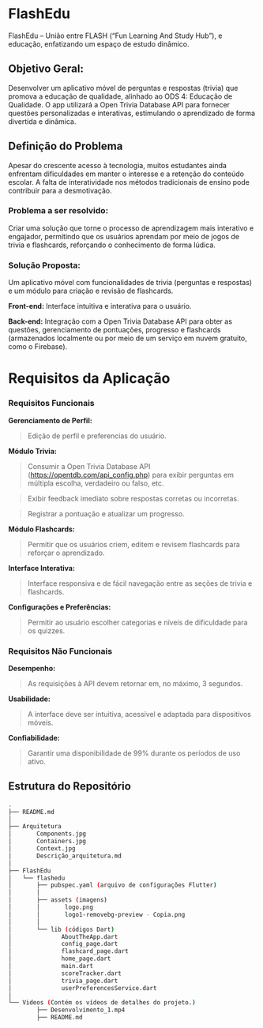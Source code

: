 # FlashEdu
FlashEdu – União entre FLASH (“Fun Learning And Study Hub”), e educação, enfatizando um espaço de estudo dinâmico.


## Objetivo Geral:
Desenvolver um aplicativo móvel de perguntas e respostas (trivia) que promova a educação de qualidade, alinhado ao ODS 4: Educação de Qualidade. O app utilizará a Open Trivia Database API para fornecer questões personalizadas e interativas, estimulando o aprendizado de forma divertida e dinâmica.


## Definição do Problema
Apesar do crescente acesso à tecnologia, muitos estudantes ainda enfrentam dificuldades em manter o interesse e a retenção do conteúdo escolar. A falta de interatividade nos métodos tradicionais de ensino pode contribuir para a desmotivação.


### Problema a ser resolvido:
Criar uma solução que torne o processo de aprendizagem mais interativo e engajador, permitindo que os usuários aprendam por meio de jogos de trivia e flashcards, reforçando o conhecimento de forma lúdica.

### Solução Proposta:
Um aplicativo móvel com funcionalidades de trivia (perguntas e respostas) e um módulo para criação e revisão de flashcards.

**Front-end:** Interface intuitiva e interativa para o usuário.

**Back-end:** Integração com a Open Trivia Database API para obter as questões, gerenciamento de pontuações, progresso e flashcards (armazenados localmente ou por meio de um serviço em nuvem gratuito, como o Firebase).

# Requisitos da Aplicação
### Requisitos Funcionais

**Gerenciamento de Perfil:**

> Edição de perfil e preferencias do usuário.

**Módulo Trivia:**
> Consumir a Open Trivia Database API (https://opentdb.com/api_config.php) para exibir perguntas em múltipla escolha, verdadeiro ou falso, etc.

> Exibir feedback imediato sobre respostas corretas ou incorretas.

> Registrar a pontuação e atualizar um progresso.

**Módulo Flashcards:**

> Permitir que os usuários criem, editem e revisem flashcards para reforçar o aprendizado.

**Interface Interativa:**

> Interface responsiva e de fácil navegação entre as seções de trivia e flashcards.

**Configurações e Preferências:**

> Permitir ao usuário escolher categorias e níveis de dificuldade para os quizzes.

### Requisitos Não Funcionais
**Desempenho:**

> As requisições à API devem retornar em, no máximo, 3 segundos.

**Usabilidade:**

> A interface deve ser intuitiva, acessível e adaptada para dispositivos móveis.

**Confiabilidade:**

> Garantir uma disponibilidade de 99% durante os períodos de uso ativo.

## Estrutura do Repositório

```bash
.
├── README.md
│
├── Arquitetura
│       Components.jpg
│       Containers.jpg
│       Context.jpg
│       Descrição_arquitetura.md
│
├── FlashEdu
│   └── flashedu
│       ├── pubspec.yaml (arquivo de configurações Flutter)
│       │
│       ├── assets (imagens)
│       │       logo.png
│       │       logo1-removebg-preview - Copia.png
│       │
│       └── lib (códigos Dart)
│              AboutTheApp.dart
│              config_page.dart
│              flashcard_page.dart
│              home_page.dart
│              main.dart
│              scoreTracker.dart
│              trivia_page.dart
│              userPreferencesService.dart
│ 
└── Videos (Contém os vídeos de detalhes do projeto.)
        ├── Desenvolvimento_1.mp4
        ├── README.md
```
